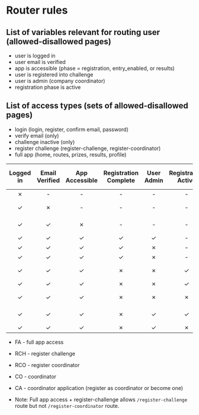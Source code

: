 # Router rules

## List of variables relevant for routing user (allowed-disallowed pages)

- user is logged in
- user email is verified
- app is accessible (phase = registration, entry_enabled, or results)
- user is registered into challenge
- user is admin (company coordinator)
- registration phase is active

## List of access types (sets of allowed-disallowed pages)

- login (login, register, confirm email, password)
- verify email (only)
- challenge inactive (only)
- register challenge (register-challenge, register-coordinator)
- full app (home, routes, prizes, results, profile)

| Logged in | Email Verified | App Accessible | Registration Complete | User Admin | Registration Active | Org has Admin |       Access       |
| :-------: | :------------: | :------------: | :-------------------: | :--------: | :-----------------: | :-----------: | :----------------: |
|     ✗     |       -        |       -        |           -           |     -      |          -          |       -       |       login        |
|     ✓     |       ✗        |       -        |           -           |     -      |          -          |       -       |    verify email    |
|     ✓     |       ✓        |       ✗        |           -           |     -      |          -          |       -       | challenge inactive |
|     ✓     |       ✓        |       ✓        |           ✓           |     ✓      |          -          |       -       |      FA + CO       |
|     ✓     |       ✓        |       ✓        |           ✓           |     ✗      |          -          |       ✗       |      FA + CA       |
|     ✓     |       ✓        |       ✓        |           ✓           |     ✗      |          -          |       ✓       |         FA         |
|     ✓     |       ✓        |       ✓        |           ✗           |     ✗      |          ✓          |       ✗       |      RCH + CO      |
|     ✓     |       ✓        |       ✓        |           ✗           |     ✗      |          ✓          |       ✓       |        RCH         |
|     ✓     |       ✓        |       ✓        |           ✗           |     ✗      |          ✗          |       -       | challenge inactive |
|     ✓     |       ✓        |       ✓        |           ✗           |     ✓      |          ✓          |       -       |   FA + CO + RCH    |
|     ✓     |       ✓        |       ✓        |           ✗           |     ✓      |          ✗          |       -       |      FA + CO       |

- FA - full app access
- RCH - register challenge
- RCO - register coordinator
- CO - coordinator
- CA - coordinator application (register as coordinator or become one)

- Note: Full app access + register-challenge allows `/register-challenge` route but not `/register-coordinator` route.
